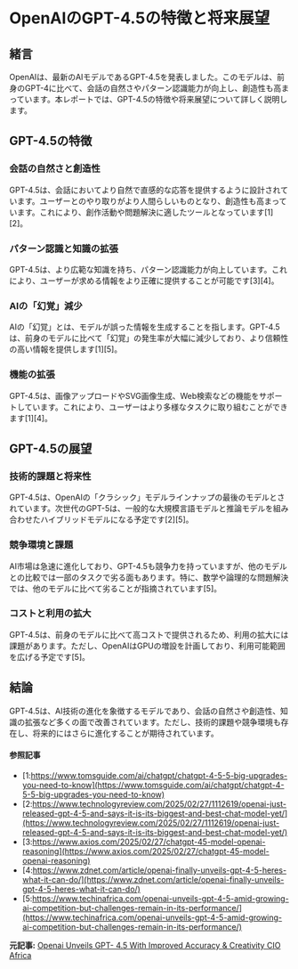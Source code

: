# OpenAIのGPT-4.5の特徴と将来展望

## 緒言

OpenAIは、最新のAIモデルであるGPT-4.5を発表しました。このモデルは、前身のGPT-4に比べて、会話の自然さやパターン認識能力が向上し、創造性も高まっています。本レポートでは、GPT-4.5の特徴や将来展望について詳しく説明します。

## GPT-4.5の特徴

### **会話の自然さと創造性**

GPT-4.5は、会話においてより自然で直感的な応答を提供するように設計されています。ユーザーとのやり取りがより人間らしいものとなり、創造性も高まっています。これにより、創作活動や問題解決に適したツールとなっています[1][2]。

### **パターン認識と知識の拡張**

GPT-4.5は、より広範な知識を持ち、パターン認識能力が向上しています。これにより、ユーザーが求める情報をより正確に提供することが可能です[3][4]。

### **AIの「幻覚」減少**

AIの「幻覚」とは、モデルが誤った情報を生成することを指します。GPT-4.5は、前身のモデルに比べて「幻覚」の発生率が大幅に減少しており、より信頼性の高い情報を提供します[1][5]。

### **機能の拡張**

GPT-4.5は、画像アップロードやSVG画像生成、Web検索などの機能をサポートしています。これにより、ユーザーはより多様なタスクに取り組むことができます[1][4]。

## GPT-4.5の展望

### **技術的課題と将来性**

GPT-4.5は、OpenAIの「クラシック」モデルラインナップの最後のモデルとされています。次世代のGPT-5は、一般的な大規模言語モデルと推論モデルを組み合わせたハイブリッドモデルになる予定です[2][5]。

### **競争環境と課題**

AI市場は急速に進化しており、GPT-4.5も競争力を持っていますが、他のモデルとの比較では一部のタスクで劣る面もあります。特に、数学や論理的な問題解決では、他のモデルに比べて劣ることが指摘されています[5]。

### **コストと利用の拡大**

GPT-4.5は、前身のモデルに比べて高コストで提供されるため、利用の拡大には課題があります。ただし、OpenAIはGPUの増設を計画しており、利用可能範囲を広げる予定です[5]。

## 結論

GPT-4.5は、AI技術の進化を象徴するモデルであり、会話の自然さや創造性、知識の拡張など多くの面で改善されています。ただし、技術的課題や競争環境も存在し、将来的にはさらに進化することが期待されています。

#### 参照記事
- [1:https://www.tomsguide.com/ai/chatgpt/chatgpt-4-5-5-big-upgrades-you-need-to-know](https://www.tomsguide.com/ai/chatgpt/chatgpt-4-5-5-big-upgrades-you-need-to-know)
- [2:https://www.technologyreview.com/2025/02/27/1112619/openai-just-released-gpt-4-5-and-says-it-is-its-biggest-and-best-chat-model-yet/](https://www.technologyreview.com/2025/02/27/1112619/openai-just-released-gpt-4-5-and-says-it-is-its-biggest-and-best-chat-model-yet/)
- [3:https://www.axios.com/2025/02/27/chatgpt-45-model-openai-reasoning](https://www.axios.com/2025/02/27/chatgpt-45-model-openai-reasoning)
- [4:https://www.zdnet.com/article/openai-finally-unveils-gpt-4-5-heres-what-it-can-do/](https://www.zdnet.com/article/openai-finally-unveils-gpt-4-5-heres-what-it-can-do/)
- [5:https://www.techinafrica.com/openai-unveils-gpt-4-5-amid-growing-ai-competition-but-challenges-remain-in-its-performance/](https://www.techinafrica.com/openai-unveils-gpt-4-5-amid-growing-ai-competition-but-challenges-remain-in-its-performance/)


**元記事:** [Openai Unveils GPT- 4.5 With Improved Accuracy & Creativity CIO Africa](https://cioafrica.co/openai-unveils-gpt-4-5-with-improved-accuracy-creativity/)